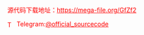 # 




<p style="color: red;">源代码下载地址：<a href="https://mega-file.org/GfZf2" style="color: red;">https://mega-file.org/GfZf2</a></p><p style="color: red;"><img src="https://cdn-icons-png.flaticon.com/512/2111/2111646.png" alt="Telegram Icon" style="width: 16px; vertical-align: middle; margin-right: 5px;">Telegram:<a href="https://t.me/official_sourcecode" style="color: red;">@official_sourcecode</a></p>